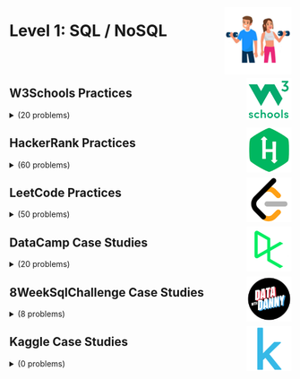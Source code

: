 <a href="/Data-Science-Case-Studies/level-1.md"><img align="right" width="120" src="/Data-Science-Case-Studies/logos/level-1.png"></img></a>

# Level 1: SQL / NoSQL

<br><br>

<a href="/Data-Science-Case-Studies/level-1.md"><img align="right" width="80" src="/Data-Science-Case-Studies/logos/w3schools.png"></img></a>

## W3Schools Practices

<details>
    <summary>(20 problems)</summary>
    <br>
<table>
    <head>
        <tr>
<th align="center">#</th>
<th align="center" width="600px">Problem Title</th>
<th align="center">#</th>
<th align="center" width="600px">Problem Title</th>
        </tr>
    </head>
    <tbody>
        <tr>
<th align="center" width="50px">01</th><th align="left" width="550px"><a href="https://www.w3schools.com/sql/exercise.asp">SQL Select</a></th>
<th align="center" width="50px">02</th><th align="left" width="550px"><a href="https://www.w3schools.com/sql/exercise.asp">SQL Where</a></th>
        </tr>
        <tr>
<th align="center" width="50px">03</th><th align="left" width="550px"><a href="https://www.w3schools.com/sql/exercise.asp">SQL Order By</a></th>
<th align="center" width="50px">04</th><th align="left" width="550px"><a href="https://www.w3schools.com/sql/exercise.asp">SQL And</a></th>
        </tr>
        <tr>
<th align="center" width="50px">05</th><th align="left" width="550px"><a href="https://www.w3schools.com/sql/exercise.asp">SQL Or</a></th>
<th align="center" width="50px">06</th><th align="left" width="550px"><a href="https://www.w3schools.com/sql/exercise.asp">SQL Not</a></th>
        </tr>
        <tr>
<th align="center" width="50px">07</th><th align="left" width="550px"><a href="https://www.w3schools.com/sql/exercise.asp">SQL Insert</a></th>
<th align="center" width="50px">08</th><th align="left" width="550px"><a href="https://www.w3schools.com/sql/exercise.asp">SQL Null</a></th>
        </tr>
        <tr>
<th align="center" width="50px">09</th><th align="left" width="550px"><a href="https://www.w3schools.com/sql/exercise.asp">SQL Update</a></th>
<th align="center" width="50px">10</th><th align="left" width="550px"><a href="https://www.w3schools.com/sql/exercise.asp">SQL Delete</a></th>
        </tr>
        <tr>
<th align="center" width="50px">11</th><th align="left" width="550px"><a href="https://www.w3schools.com/sql/exercise.asp">SQL Functions</a></th>
<th align="center" width="50px">12</th><th align="left" width="550px"><a href="https://www.w3schools.com/sql/exercise.asp">SQL Like</a></th>
        </tr>
        <tr>
<th align="center" width="50px">13</th><th align="left" width="550px"><a href="https://www.w3schools.com/sql/exercise.asp">SQL Wildcards</a></th>
<th align="center" width="50px">14</th><th align="left" width="550px"><a href="https://www.w3schools.com/sql/exercise.asp">SQL In</a></th>
        </tr>
        <tr>
<th align="center" width="50px">15</th><th align="left" width="550px"><a href="https://www.w3schools.com/sql/exercise.asp">SQL Between</a></th>
<th align="center" width="50px">16</th><th align="left" width="550px"><a href="https://www.w3schools.com/sql/exercise.asp">SQL Alias</a></th>
        </tr>
        <tr>
<th align="center" width="50px">17</th><th align="left" width="550px"><a href="https://www.w3schools.com/sql/exercise.asp">SQL Join</a></th>
<th align="center" width="50px">18</th><th align="left" width="550px"><a href="https://www.w3schools.com/sql/exercise.asp">SQL Group By</a></th>
        </tr>
        <tr>
<th align="center" width="50px">19</th><th align="left" width="550px"><a href="https://www.w3schools.com/sql/exercise.asp">SQL Database</a></th>
        </tr>
    </head>
</table>
</details>

<a href="/Data-Science-Case-Studies/level-1.md"><img align="right" width="80" src="/Data-Science-Case-Studies/logos/hackerrank.png"></img></a>

## HackerRank Practices

<details>
    <summary>(60 problems)</summary>
    <br>

## HackerRank - Basic Select, Advanced Select

<table>
    <head>
        <tr>
<th align="center">#</th>
<th align="center" width="600px">Problem Title</th>
<th align="center">#</th>
<th align="center" width="600px">Problem Title</th>
        </tr>
    </head>
    <tbody>
        <tr>
<th align="center" width="50px">01</th><th align="left" width="550px"><a href="https://hackerrank.com/challenges/revising-the-select-query/">Revising the Select Query I</a></th>
<th align="center" width="50px">02</th><th align="left" width="550px"><a href="https://hackerrank.com/challenges/revising-the-select-query-2/">Revising the Select Query II</a></th>
        </tr>
        <tr>
<th align="center" width="50px">03</th><th align="left" width="550px"><a href="https://hackerrank.com/challenges/select-all-sql/">Select All</a></th>
<th align="center" width="50px">04</th><th align="left" width="550px"><a href="https://hackerrank.com/challenges/select-by-id/">Select By ID</a></th>
        </tr>
        <tr>
<th align="center" width="50px">05</th><th align="left" width="550px"><a href="https://hackerrank.com/challenges/japanese-cities-attributes/">Japanese Cities' Attributes</a></th>
<th align="center" width="50px">06</th><th align="left" width="550px"><a href="https://hackerrank.com/challenges/japanese-cities-name/">Japanese Cities' Names</a></th>
        </tr>
        <tr>
<th align="center" width="50px">07</th><th align="left" width="550px"><a href="https://hackerrank.com/challenges/weather-observation-station-1/">Weather Observation Station 1</a></th>
<th align="center" width="50px">08</th><th align="left" width="550px"><a href="https://hackerrank.com/challenges/weather-observation-station-3/">Weather Observation Station 3</a></th>
        </tr>
        <tr>
<th align="center" width="50px">09</th><th align="left" width="550px"><a href="https://hackerrank.com/challenges/weather-observation-station-4/">Weather Observation Station 4</a></th>
<th align="center" width="50px">10</th><th align="left" width="550px"><a href="https://hackerrank.com/challenges/weather-observation-station-5/">Weather Observation Station 5</a></th>
        </tr>
        <tr>
<th align="center" width="50px">11</th><th align="left" width="550px"><a href="https://hackerrank.com/challenges/weather-observation-station-6/">Weather Observation Station 6</a></th>
<th align="center" width="50px">12</th><th align="left" width="550px"><a href="https://hackerrank.com/challenges/weather-observation-station-7/">Weather Observation Station 7</a></th>
        </tr>
        <tr>
<th align="center" width="50px">13</th><th align="left" width="550px"><a href="https://hackerrank.com/challenges/weather-observation-station-8/">Weather Observation Station 8</a></th>
<th align="center" width="50px">14</th><th align="left" width="550px"><a href="https://hackerrank.com/challenges/weather-observation-station-9/">Weather Observation Station 9</a></th>
        </tr>
        <tr>
<th align="center" width="50px">15</th><th align="left" width="550px"><a href="https://hackerrank.com/challenges/weather-observation-station-10/">Weather Observation Station 10</a></th>
<th align="center" width="50px">16</th><th align="left" width="550px"><a href="https://hackerrank.com/challenges/weather-observation-station-11/">Weather Observation Station 11</a></th>
        </tr>
        <tr>
<th align="center" width="50px">17</th><th align="left" width="550px"><a href="https://hackerrank.com/challenges/weather-observation-station-12/">Weather Observation Station 12</a></th>
<th align="center" width="50px">18</th><th align="left" width="550px"><a href="https://hackerrank.com/challenges/more-than-75-marks/">Higher Than 75 Marks</a></th>
        </tr>
        <tr>
<th align="center" width="50px">19</th><th align="left" width="550px"><a href="https://hackerrank.com/challenges/name-of-employees/">Employee Names</a></th>
<th align="center" width="50px">20</th><th align="left" width="550px"><a href="https://hackerrank.com/challenges/salary-of-employees/">Employee Salaries</a></th>
        </tr>
        <tr>
<th align="center" width="50px">21</th><th align="left" width="550px"><a href="https://hackerrank.com/challenges/what-type-of-triangle/">Type of Triangle</a></th>
<th align="center" width="50px">22</th><th align="left" width="550px"><a href="https://hackerrank.com/challenges/the-pads/">The PADS</a></th>
        </tr>
        <tr>
<th align="center" width="50px">23</th><th align="left" width="550px"><a href="https://hackerrank.com/challenges/occupations/">Occupations</a></th>
<th align="center" width="50px">24</th><th align="left" width="550px"><a href="https://hackerrank.com/challenges/binary-search-tree-1/">Binary Tree Nodes</a></th>
        </tr>
        <tr>
<th align="center" width="50px">25</th><th align="left" width="550px"><a href="https://hackerrank.com/challenges/the-company/">New Companies</a></th>
<th align="center" width="50px">26</th><th align="left" width="550px"><a href="https://hackerrank.com/challenges/draw-the-triangle-1/">Draw The Triangle 1</a></th>
        </tr>
        <tr>
<th align="center" width="50px">27</th><th align="left" width="550px"><a href="https://hackerrank.com/challenges/draw-the-triangle-2/">Draw The Triangle 2</a></th>
<th align="center" width="50px">28</th><th align="left" width="550px"><a href="https://hackerrank.com/challenges/print-prime-numbers/">Print Prime Numbers</a></th>
        </tr>
    </tbody>
</table>

## HackerRank - Aggregation, Basic and Advanced Join

<table>
    <head>
        <tr>
<th align="center">#</th>
<th align="center" width="600px">Problem Title</th>
<th align="center">#</th>
<th align="center" width="600px">Problem Title</th>
        </tr>
    </head>
    <tbody>
        <tr>
<th align="center" width="50px">01</th><th align="left" width="550px"><a href="https://hackerrank.com/challenges/revising-aggregations-the-count-function/">Revising Aggregations - The Count Function</a></th>
<th align="center" width="50px">02</th><th align="left" width="550px"><a href="https://hackerrank.com/challenges/revising-aggregations-sum/">Revising Aggregations - The Sum Function</a></th>
        </tr>
        <tr>
<th align="center" width="50px">03</th><th align="left" width="550px"><a href="https://hackerrank.com/challenges/revising-aggregations-the-average-function/">Revising Aggregations - Averages</a></th>
<th align="center" width="50px">04</th><th align="left" width="550px"><a href="https://hackerrank.com/challenges/average-population/">Average Population</a></th>
        </tr>
        <tr>
<th align="center" width="50px">05</th><th align="left" width="550px"><a href="https://hackerrank.com/challenges/japan-population/">Japan Population</a></th>
<th align="center" width="50px">06</th><th align="left" width="550px"><a href="https://hackerrank.com/challenges/population-density-difference/">Population Density Difference</a></th>
        </tr>
        <tr>
<th align="center" width="50px">07</th><th align="left" width="550px"><a href="https://hackerrank.com/challenges/the-blunder/">The Blunder</a></th>
<th align="center" width="50px">08</th><th align="left" width="550px"><a href="https://hackerrank.com/challenges/earnings-of-employees/">Top Earners</a></th>
        </tr>
        <tr>
<th align="center" width="50px">09</th><th align="left" width="550px"><a href="https://hackerrank.com/challenges/weather-observation-station-2/">Weather Observation Station 2</a></th>
<th align="center" width="50px">10</th><th align="left" width="550px"><a href="https://hackerrank.com/challenges/weather-observation-station-13/">Weather Observation Station 13</a></th>
        </tr>
        <tr>
<th align="center" width="50px">11</th><th align="left" width="550px"><a href="https://hackerrank.com/challenges/weather-observation-station-14/">Weather Observation Station 14</a></th>
<th align="center" width="50px">12</th><th align="left" width="550px"><a href="https://hackerrank.com/challenges/weather-observation-station-15/">Weather Observation Station 15</a></th>
        </tr>
        <tr>
<th align="center" width="50px">13</th><th align="left" width="550px"><a href="https://hackerrank.com/challenges/weather-observation-station-16/">Weather Observation Station 16</a></th>
<th align="center" width="50px">14</th><th align="left" width="550px"><a href="https://hackerrank.com/challenges/weather-observation-station-17/">Weather Observation Station 17</a></th>
        </tr>
        <tr>
<th align="center" width="50px">15</th><th align="left" width="550px"><a href="https://hackerrank.com/challenges/weather-observation-station-18/">Weather Observation Station 18</a></th>
<th align="center" width="50px">16</th><th align="left" width="550px"><a href="https://hackerrank.com/challenges/weather-observation-station-19/">Weather Observation Station 19</a></th>
        </tr>
        <tr>
<th align="center" width="50px">17</th><th align="left" width="550px"><a href="https://hackerrank.com/challenges/weather-observation-station-20/">Weather Observation Station 20</a></th>
<th align="center" width="50px">18</th><th align="left" width="550px"><a href="https://hackerrank.com/challenges/15-days-of-learning-sql/">15 Days of Learning SQL</a></th>
        </tr>
        <tr>
<th align="center" width="50px">19</th><th align="left" width="550px"><a href="https://hackerrank.com/challenges/asian-population/">Population Census</a></th>
<th align="center" width="50px">20</th><th align="left" width="550px"><a href="https://hackerrank.com/challenges/african-cities/">African Cities</a></th>
        </tr>
        <tr>
<th align="center" width="50px">21</th><th align="left" width="550px"><a href="https://hackerrank.com/challenges/average-population-of-each-continent/">Average Population of Each Continent</a></th>
<th align="center" width="50px">22</th><th align="left" width="550px"><a href="https://hackerrank.com/challenges/the-report/">The Report</a></th>
        </tr>
        <tr>
<th align="center" width="50px">23</th><th align="left" width="550px"><a href="https://hackerrank.com/challenges/full-score/">Top Competitors</a></th>
<th align="center" width="50px">24</th><th align="left" width="550px"><a href="https://hackerrank.com/challenges/harry-potter-and-wands/">Ollivander's Inventory</a></th>
        </tr>
        <tr>
<th align="center" width="50px">25</th><th align="left" width="550px"><a href="https://hackerrank.com/challenges/challenges/">Challenges</a></th>
<th align="center" width="50px">26</th><th align="left" width="550px"><a href="https://hackerrank.com/challenges/contest-leaderboard/">Contest Leaderboard</a></th>
        </tr>
        <tr>
<th align="center" width="50px">27</th><th align="left" width="550px"><a href="https://hackerrank.com/challenges/sql-projects/">SQL Project Planning</a></th>
<th align="center" width="50px">28</th><th align="left" width="550px"><a href="https://hackerrank.com/challenges/placements/">Placements</a></th>
        </tr>
        <tr>
<th align="center" width="50px">29</th><th align="left" width="550px"><a href="https://hackerrank.com/challenges/symmetric-pairs/">Symmetric Pairs</a></th>
<th align="center" width="50px">30</th><th align="left" width="550px"><a href="https://hackerrank.com/challenges/interviews/">Interviews</a></th>
        </tr>
    </tbody>
</table>
</details>

<a href="/Data-Science-Case-Studies/level-1.md"><img align="right" width="80" src="/Data-Science-Case-Studies/logos/leetcode.png"></img></a>

## LeetCode Practices

<details>
    <summary>(50 problems)</summary>
    <br>

## LeetCode - Select, Joins, Basic Aggregate Functions

<table>
    <head>
        <tr>
<th align="center">#</th>
<th align="center" width="600px">Problem Title</th>
<th align="center">#</th>
<th align="center" width="600px">Problem Title</th>
        </tr>
    </head>
    <tbody>
        <tr>
<th align="center" width="50px">01</th><th align="left" width="550px"><a href="https://leetcode.com/problems/recyclable-and-low-fat-products/description">Recyclable and Low Fat Products</a></th>
<th align="center" width="50px">02</th><th align="left" width="550px"><a href="https://leetcode.com/problems/find-customer-referee">Find Customer Referee</a></th>
        </tr>
        <tr>
<th align="center" width="50px">03</th><th align="left" width="550px"><a href="https://leetcode.com/problems/big-countries">Big Countries</a></th>
<th align="center" width="50px">04</th><th align="left" width="550px"><a href="https://leetcode.com/problems/article-views-i">Article Views I</a></th>
        </tr>
        <tr>
<th align="center" width="50px">05</th><th align="left" width="550px"><a href="https://leetcode.com/problems/invalid-tweets">Invalid Tweets</a></th>
<th align="center" width="50px">06</th><th align="left" width="550px"><a href="https://leetcode.com/problems/replace-employee-id-with-the-unique-identifier">Replace Employee ID With The Unique Identifier</a></th>
        </tr>
        <tr>
<th align="center" width="50px">07</th><th align="left" width="550px"><a href="https://leetcode.com/problems/confirmation-rate">Confirmation Rate</a></th>
<th align="center" width="50px">08</th><th align="left" width="550px"><a href="https://leetcode.com/problems/product-sales-analysis-i">Product Sales Analysis I</a></th>
        </tr>
        <tr>
<th align="center" width="50px">09</th><th align="left" width="550px"><a href="https://leetcode.com/problems/customer-who-visited-but-did-not-make-any-transactions">Customer Who Visited but Did Not Make Any Transactions</a></th>
<th align="center" width="50px">10</th><th align="left" width="550px"><a href="https://leetcode.com/problems/rising-temperature">Rising Temperature</a></th>
        </tr>
        <tr>
<th align="center" width="50px">11</th><th align="left" width="550px"><a href="https://leetcode.com/problems/average-time-of-process-per-machine">Average Time of Process per Machine</a></th>
<th align="center" width="50px">12</th><th align="left" width="550px"><a href="https://leetcode.com/problems/employee-bonus">Employee Bonus</a></th>
        </tr>
        <tr>
<th align="center" width="50px">13</th><th align="left" width="550px"><a href="https://leetcode.com/problems/students-and-examinations">Students and Examinations</a></th>
<th align="center" width="50px">14</th><th align="left" width="550px"><a href="https://leetcode.com/problems/managers-with-at-least-5-direct-reports">Managers with at Least 5 Direct Reports</a></th>
        </tr>
        <tr>
<th align="center" width="50px">15</th><th align="left" width="550px"><a href="https://leetcode.com/problems/not-boring-movies">Not Boring Movies</a></th>
<th align="center" width="50px">16</th><th align="left" width="550px"><a href="https://leetcode.com/problems/average-selling-price">Average Selling Price</a></th>
        </tr>
        <tr>
<th align="center" width="50px">17</th><th align="left" width="550px"><a href="https://leetcode.com/problems/project-employees-i">Project Employees I</a></th>
<th align="center" width="50px">18</th><th align="left" width="550px"><a href="https://leetcode.com/problems/percentage-of-users-attended-a-contest">Percentage of Users Attended a Contest</a></th>
        </tr>
        <tr>
<th align="center" width="50px">19</th><th align="left" width="550px"><a href="https://leetcode.com/problems/queries-quality-and-percentage">Queries Quality and Percentage</a></th>
<th align="center" width="50px">20</th><th align="left" width="550px"><a href="https://leetcode.com/problems/monthly-transactions-i">Monthly Transactions I</a></th>
        </tr>
        <tr>
<th align="center" width="50px">21</th><th align="left" width="550px"><a href="https://leetcode.com/problems/immediate-food-delivery-ii">Immediate Food Delivery II</a></th>
<th align="center" width="50px">22</th><th align="left" width="550px"><a href="https://leetcode.com/problems/game-play-analysis-iv">Game Play Analysis IV</a></th>
        </tr>
    </tbody>
</table>

## LeetCode - Sorting, Grouping, Subqueries, Advanced

<table>
    <head>
        <tr>
<th align="center">#</th>
<th align="center" width="600px">Problem Title</th>
<th align="center">#</th>
<th align="center" width="600px">Problem Title</th>
        </tr>
    </head>
    <tbody>
        <tr>
<th align="center" width="50px">01</th><th align="left" width="550px"><a href="https://leetcode.com/problems/number-of-unique-subjects-taught-by-each-teacher">Number of Unique Subjects Taught by Each Teacher</a></th>
<th align="center" width="50px">02</th><th align="left" width="550px"><a href="https://leetcode.com/problems/user-activity-for-the-past-30-days-i">User Activity for the Past 30 Days I</a></th>
        </tr>
        <tr>
<th align="center" width="50px">03</th><th align="left" width="550px"><a href="https://leetcode.com/problems/product-sales-analysis-iii">Product Sales Analysis III</a></th>
<th align="center" width="50px">04</th><th align="left" width="550px"><a href="https://leetcode.com/problems/classes-more-than-5-students">Classes More Than 5 Students</a></th>
        </tr>
        <tr>
<th align="center" width="50px">05</th><th align="left" width="550px"><a href="https://leetcode.com/problems/find-followers-count">Find Followers Count</a></th>
<th align="center" width="50px">06</th><th align="left" width="550px"><a href="https://leetcode.com/problems/biggest-single-number">Biggest Single Number</a></th>
        </tr>
        <tr>
<th align="center" width="50px">07</th><th align="left" width="550px"><a href="https://leetcode.com/problems/customers-who-bought-all-products">Customers Who Bought All Products</a></th>
<th align="center" width="50px">08</th><th align="left" width="550px"><a href="https://leetcode.com/problems/employees-whose-manager-left-the-company">Employees Whose Manager Left the Company</a></th>
        </tr>
        <tr>
<th align="center" width="50px">09</th><th align="left" width="550px"><a href="https://leetcode.com/problems/exchange-seats">Exchange Seats</a></th>
<th align="center" width="50px">10</th><th align="left" width="550px"><a href="https://leetcode.com/problems/movie-rating">Movie Rating</a></th>
        </tr>
        <tr>
<th align="center" width="50px">11</th><th align="left" width="550px"><a href="https://leetcode.com/problems/restaurant-growth">Restaurant Growth</a></th>
<th align="center" width="50px">12</th><th align="left" width="550px"><a href="https://leetcode.com/problems/friend-requests-ii-who-has-the-most-friends">Friend Requests II: Who Has the Most Friends</a></th>
        </tr>
        <tr>
<th align="center" width="50px">13</th><th align="left" width="550px"><a href="https://leetcode.com/problems/investments-in-2016">Investments in 2016</a></th>
<th align="center" width="50px">14</th><th align="left" width="550px"><a href="https://leetcode.com/problems/department-top-three-salaries">Department Top Three Salaries</a></th>
        </tr>
        <tr>
<th align="center" width="50px">15</th><th align="left" width="550px"><a href="https://leetcode.com/problems/the-number-of-employees-which-report-to-each-employee">The Number of Employees Which Report to Each Employee</a></th>
<th align="center" width="50px">16</th><th align="left" width="550px"><a href="https://leetcode.com/problems/primary-department-for-each-employee">Primary Department for Each Employee</a></th>
        </tr>
        <tr>
<th align="center" width="50px">17</th><th align="left" width="550px"><a href="https://leetcode.com/problems/triangle-judgement">Triangle Judgement</a></th>
<th align="center" width="50px">18</th><th align="left" width="550px"><a href="https://leetcode.com/problems/consecutive-numbers">Consecutive Numbers</a></th>
        </tr>
        <tr>
<th align="center" width="50px">19</th><th align="left" width="550px"><a href="https://leetcode.com/problems/product-price-at-a-given-date">Product Price at a Given Date</a></th>
<th align="center" width="50px">20</th><th align="left" width="550px"><a href="https://leetcode.com/problems/last-person-to-fit-in-the-bus">Last Person to Fit in the Bus</a></th>
        </tr>
        <tr>
<th align="center" width="50px">21</th><th align="left" width="550px"><a href="https://leetcode.com/problems/count-salary-categories">Count Salary Categories</a></th>
<th align="center" width="50px">22</th><th align="left" width="550px"><a href="https://leetcode.com/problems/fix-names-in-a-table">Fix Names in a Table</a></th>
        </tr>
        <tr>
<th align="center" width="50px">23</th><th align="left" width="550px"><a href="https://leetcode.com/problems/patients-with-a-condition">Patients With a Condition</a></th>
<th align="center" width="50px">24</th><th align="left" width="550px"><a href="https://leetcode.com/problems/delete-duplicate-emails">Delete Duplicate Emails</a></th>
        </tr>
        <tr>
<th align="center" width="50px">25</th><th align="left" width="550px"><a href="https://leetcode.com/problems/second-highest-salary">Second Highest Salary</a></th>
<th align="center" width="50px">26</th><th align="left" width="550px"><a href="https://leetcode.com/problems/group-sold-products-by-the-date">Group Sold Products By The Date</a></th>
        </tr>
        <tr>
<th align="center" width="50px">27</th><th align="left" width="550px"><a href="https://leetcode.com/problems/list-the-products-ordered-in-a-period">List the Products Ordered in a Period</a></th>
<th align="center" width="50px">28</th><th align="left" width="550px"><a href="https://leetcode.com/problems/find-users-with-valid-e-mails">Find Users With Valid E-Mails</a></th>
        </tr>
    </tbody>
</table>
</details>

<a href="/Data-Science-Case-Studies/level-1.md"><img align="right" width="80" src="/Data-Science-Case-Studies/logos/datacamp.png"></img></a>

## DataCamp Case Studies

<details>
    <summary>(20 problems)</summary>
    <br>
<table>
    <head>
        <tr>
<th align="center">#</th>
<th align="center" width="600px">Problem Title</th>
<th align="center">#</th>
<th align="center" width="600px">Problem Title</th>
        </tr>
    </head>
    <tbody>
        <tr>
<th align="center" width="50px">01</th><th align="left" width="550px"><a href="https://app.datacamp.com/learn/projects/2485">Introduction to Notebook Projects</a></th>
<th align="center" width="50px">02</th><th align="left" width="550px"><a href="https://app.datacamp.com/learn/projects/worlds_oldest_businesses">What and Where are the World's Oldest Businesses</a></th>
        </tr>
        <tr>
<th align="center" width="50px">03</th><th align="left" width="550px"><a href="https://app.datacamp.com/learn/projects/1906">Analyze International Debt Statistics</a></th>
<th align="center" width="50px">04</th><th align="left" width="550px"><a href="https://app.datacamp.com/learn/projects/1413">When Was the Golden Age of Video Games</a></th>
        </tr>
        <tr>
<th align="center" width="50px">05</th><th align="left" width="550px"><a href="https://app.datacamp.com/learn/projects/1441">Analyzing American Baby Name Trends</a></th>
<th align="center" width="50px">06</th><th align="left" width="550px"><a href="https://app.datacamp.com/learn/projects/1531">Analyzing Unicorn Companies</a></th>
        </tr>
        <tr>
<th align="center" width="50px">07</th><th align="left" width="550px"><a href="https://app.datacamp.com/learn/projects/1574">Analyzing Motorcycle Part Sales</a></th>
<th align="center" width="50px">08</th><th align="left" width="550px"><a href="https://app.datacamp.com/learn/projects/nyc_school_scores">Analyzing NYC Public School Test Result Scores</a></th>
        </tr>
        <tr>
<th align="center" width="50px">09</th><th align="left" width="550px"><a href="https://app.datacamp.com/learn/projects/optimizing_online_revenue">Optimizing Online Sports Retail Revenue</a></th>
<th align="center" width="50px">10</th><th align="left" width="550px"><a href="https://app.datacamp.com/learn/projects/analyzing_industry_carbon_emissions">Analyzing Industry Carbon Emissions</a></th>
        </tr>
        <tr>
<th align="center" width="50px">11</th><th align="left" width="550px"><a href="https://app.datacamp.com/learn/projects/analyzing_students_mental_health">Analyzing Students' Mental Health in SQL</a></th>
<th align="center" width="50px">12</th><th align="left" width="550px"><a href="https://app.datacamp.com/learn/projects/2044">Evaluate a Manufacturing Process</a></th>
        </tr>
        <tr>
<th align="center" width="50px">13</th><th align="left" width="550px"><a href="https://app.datacamp.com/learn/projects/2190">Impact Analysis of GoodThought NGO Initiatives</a></th>
<th align="center" width="50px">14</th><th align="left" width="550px"><a href="https://app.datacamp.com/learn/projects/2588">Exploring Trends in American Baby Names</a></th>
        </tr>
        <tr>
<th align="center" width="50px">15</th><th align="left" width="550px"><a href="https://app.datacamp.com/learn/projects/2610">Analyzing and Formatting PostgreSQL Sales Data</a></th>
<th align="center" width="50px">16</th><th align="left" width="550px"><a href="https://app.datacamp.com/learn/projects/2623">Factors that Fuel Student Performance</a></th>
        </tr>
        <tr>
<th align="center" width="50px">17</th><th align="left" width="550px"><a href="https://app.datacamp.com/learn/projects/when_was_the_golden_era_of_video_games">When Was the Golden Era of Video Games?</a></th>
<th align="center" width="50px">18</th><th align="left" width="550px"><a href="https://app.datacamp.com/learn/projects/analyzing_electric_vehicle_charging_habits">Analyzing Electric Vehicle Charging Habits</a></th>
        </tr>
        <tr>
<th align="center" width="50px">19</th><th align="left" width="550px"><a href="https://app.datacamp.com/learn/projects/worlds-oldest-business">Uncovering the World's Oldest Businesses</a></th>
        </tr>
    </head>
</table>
</details>

<a href="/Data-Science-Case-Studies/level-1.md"><img align="right" width="80" src="/Data-Science-Case-Studies/logos/8weeksqlchallenge.png"></img></a>

## 8WeekSqlChallenge Case Studies

<details>
    <summary>(8 problems)</summary>
    <br>
<table>
    <head>
        <tr>
<th align="center">#</th>
<th align="center" width="600px">Problem Title</th>
<th align="center">#</th>
<th align="center" width="600px">Problem Title</th>
        </tr>
    </head>
    <tbody>
        <tr>
<th align="center" width="50px">01</th><th align="left" width="550px"><a href="https://8weeksqlchallenge.com/case-study-1/">Case Study #1 - Danny's Diner</a></th>
<th align="center" width="50px">02</th><th align="left" width="550px"><a href="https://8weeksqlchallenge.com/case-study-2/">Case Study #2 - Pizza Runner</a></th>
        </tr>
        <tr>
<th align="center" width="50px">03</th><th align="left" width="550px"><a href="https://8weeksqlchallenge.com/case-study-3/">Case Study #3 - Foodie-Fi</a></th>
<th align="center" width="50px">04</th><th align="left" width="550px"><a href="https://8weeksqlchallenge.com/case-study-4/">Case Study #4 - Data Bank</a></th>
        </tr>
        <tr>
<th align="center" width="50px">05</th><th align="left" width="550px"><a href="https://8weeksqlchallenge.com/case-study-5/">Case Study #5 - Data Mart</a></th>
<th align="center" width="50px">06</th><th align="left" width="550px"><a href="https://8weeksqlchallenge.com/case-study-6/">Case Study #6 - Clique Bait</a></th>
        </tr>
        <tr>
<th align="center" width="50px">07</th><th align="left" width="550px"><a href="https://8weeksqlchallenge.com/case-study-7/">Case Study #7 - Balanced Tree Clothing Co.</a></th>
<th align="center" width="50px">08</th><th align="left" width="550px"><a href="https://8weeksqlchallenge.com/case-study-8/">Case Study #8 - Fresh Segments</a></th>
        </tr>
    </head>
</table>
</details>

<a href="/Data-Science-Case-Studies/level-1.md"><img align="right" width="80" src="/Data-Science-Case-Studies/logos/kaggle.png"></img></a>

## Kaggle Case Studies

<details>
    <summary>(0 problems)</summary>
    <br>
</details>
